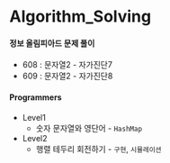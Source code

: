 # Algorithm_Solving
#### 정보 올림피아드 문제 풀이

- 608 : 문자열2 - 자가진단7
- 609 : 문자열2 - 자가진단8



#### Programmers

- Level1 
  -  숫자 문자열와 영단어 - `HashMap`
- Level2
  - ﻿행렬 테두리 회전하기 - `구현`, `시뮬레이션`
